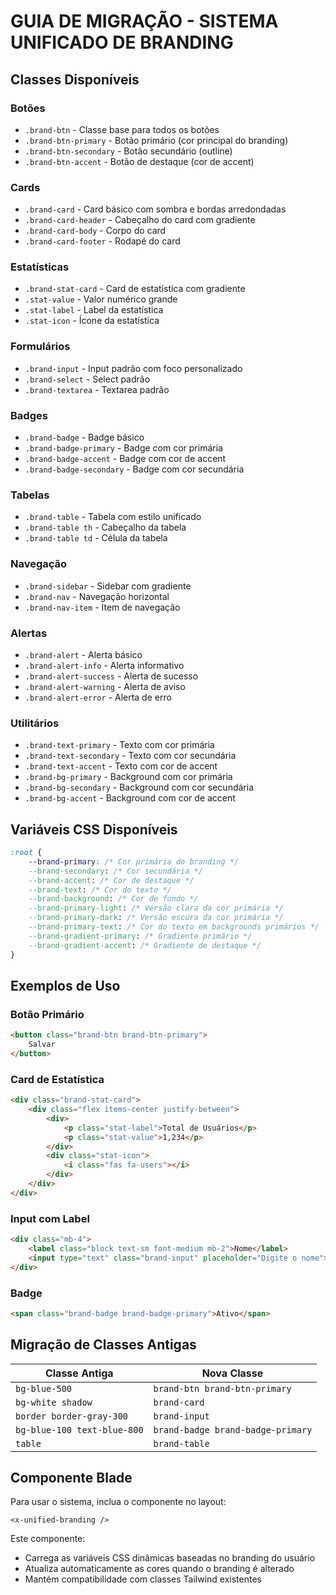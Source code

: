 # GUIA DE MIGRAÇÃO - SISTEMA UNIFICADO DE BRANDING

## Classes Disponíveis

### Botões
- `.brand-btn` - Classe base para todos os botões
- `.brand-btn-primary` - Botão primário (cor principal do branding)
- `.brand-btn-secondary` - Botão secundário (outline)
- `.brand-btn-accent` - Botão de destaque (cor de accent)

### Cards
- `.brand-card` - Card básico com sombra e bordas arredondadas
- `.brand-card-header` - Cabeçalho do card com gradiente
- `.brand-card-body` - Corpo do card
- `.brand-card-footer` - Rodapé do card

### Estatísticas
- `.brand-stat-card` - Card de estatística com gradiente
- `.stat-value` - Valor numérico grande
- `.stat-label` - Label da estatística
- `.stat-icon` - Ícone da estatística

### Formulários
- `.brand-input` - Input padrão com foco personalizado
- `.brand-select` - Select padrão
- `.brand-textarea` - Textarea padrão

### Badges
- `.brand-badge` - Badge básico
- `.brand-badge-primary` - Badge com cor primária
- `.brand-badge-accent` - Badge com cor de accent
- `.brand-badge-secondary` - Badge com cor secundária

### Tabelas
- `.brand-table` - Tabela com estilo unificado
- `.brand-table th` - Cabeçalho da tabela
- `.brand-table td` - Célula da tabela

### Navegação
- `.brand-sidebar` - Sidebar com gradiente
- `.brand-nav` - Navegação horizontal
- `.brand-nav-item` - Item de navegação

### Alertas
- `.brand-alert` - Alerta básico
- `.brand-alert-info` - Alerta informativo
- `.brand-alert-success` - Alerta de sucesso
- `.brand-alert-warning` - Alerta de aviso
- `.brand-alert-error` - Alerta de erro

### Utilitários
- `.brand-text-primary` - Texto com cor primária
- `.brand-text-secondary` - Texto com cor secundária
- `.brand-text-accent` - Texto com cor de accent
- `.brand-bg-primary` - Background com cor primária
- `.brand-bg-secondary` - Background com cor secundária
- `.brand-bg-accent` - Background com cor de accent

## Variáveis CSS Disponíveis

```css
:root {
    --brand-primary: /* Cor primária do branding */
    --brand-secondary: /* Cor secundária */
    --brand-accent: /* Cor de destaque */
    --brand-text: /* Cor do texto */
    --brand-background: /* Cor de fundo */
    --brand-primary-light: /* Versão clara da cor primária */
    --brand-primary-dark: /* Versão escura da cor primária */
    --brand-primary-text: /* Cor do texto em backgrounds primários */
    --brand-gradient-primary: /* Gradiente primário */
    --brand-gradient-accent: /* Gradiente de destaque */
}
```

## Exemplos de Uso

### Botão Primário
```html
<button class="brand-btn brand-btn-primary">
    Salvar
</button>
```

### Card de Estatística
```html
<div class="brand-stat-card">
    <div class="flex items-center justify-between">
        <div>
            <p class="stat-label">Total de Usuários</p>
            <p class="stat-value">1,234</p>
        </div>
        <div class="stat-icon">
            <i class="fas fa-users"></i>
        </div>
    </div>
</div>
```

### Input com Label
```html
<div class="mb-4">
    <label class="block text-sm font-medium mb-2">Nome</label>
    <input type="text" class="brand-input" placeholder="Digite o nome">
</div>
```

### Badge
```html
<span class="brand-badge brand-badge-primary">Ativo</span>
```

## Migração de Classes Antigas

| Classe Antiga | Nova Classe |
|---------------|-------------|
| `bg-blue-500` | `brand-btn brand-btn-primary` |
| `bg-white shadow` | `brand-card` |
| `border border-gray-300` | `brand-input` |
| `bg-blue-100 text-blue-800` | `brand-badge brand-badge-primary` |
| `table` | `brand-table` |

## Componente Blade

Para usar o sistema, inclua o componente no layout:

```blade
<x-unified-branding />
```

Este componente:
- Carrega as variáveis CSS dinâmicas baseadas no branding do usuário
- Atualiza automaticamente as cores quando o branding é alterado
- Mantém compatibilidade com classes Tailwind existentes
